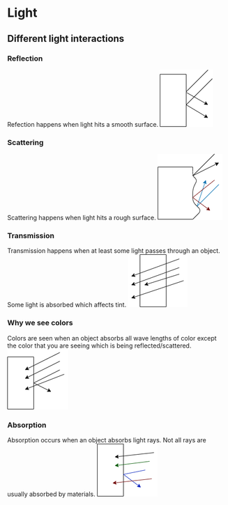 # Light

## Different light interactions

### Reflection

Refection happens when light hits a smooth surface.
![Reflection](Reflection.drawio.png)

### Scattering

Scattering happens when light hits a rough surface.
![scattering](Scattering.drawio.png)

### Transmission

Transmission happens when at least some light passes through an object. Some light is absorbed which affects tint.
![Transmission](Transmission.drawio.png)

### Why we see colors

Colors are seen when an object absorbs all wave lengths of color except the color that you are seeing which is being reflected/scattered.
![Colors](Colors.drawio.png)

### Absorption

Absorption occurs when an object absorbs light rays. Not all rays are usually absorbed by materials.
![Absorption](Absorption.drawio.png)